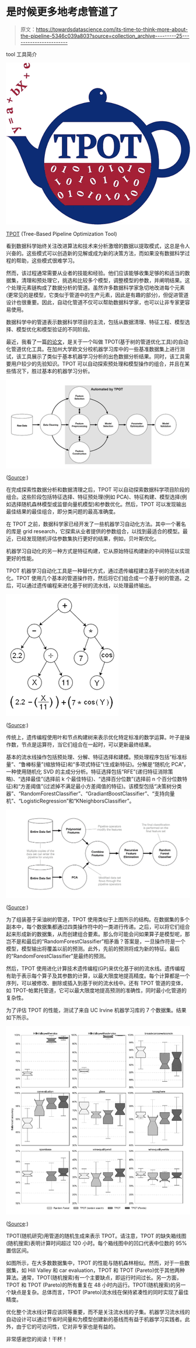 # 是时候更多地考虑管道了

> 原文：<https://towardsdatascience.com/its-time-to-think-more-about-the-pipeline-5346c039a803?source=collection_archive---------25----------------------->

tool 工具简介

![](img/24f76eb9e85727003d3ad45d4b272eff.png)

[TPOT](https://github.com/EpistasisLab/tpot) (Tree-Based Pipeline Optimization Tool)

看到数据科学始终关注改进算法和技术来分析激增的数据以提取模式，这总是令人兴奋的。这些模式可以创造新的见解或成为新的决策方法，而如果没有数据科学过程的帮助，这些模式很难学习。

然而，该过程通常需要从业者的技能和经验。他们应该能够收集足够的和适当的数据集，清理和预处理它，挑选和比较多个模型，调整模型的参数，并阐明结果。这个处理元素链构成了数据分析的管道。虽然许多数据科学家急切地改进每个元素(更常见的是模型，它类似于管道中的生产元素，因此是有趣的部分)，但促进管道设计也很重要。因此，自动化管道不仅可以帮助数据科学家，也可以让非专家更容易使用。

数据科学中的管道表示数据科学项目的主流，包括从数据清理、特征工程、模型选择、模型优化和模型验证的不同阶段。

最近，我看了一篇[的论文](https://arxiv.org/pdf/1603.06212v1.pdf)，是关于一个叫做 TPOT(基于树的管道优化工具)的自动化管道优化工具。在加州大学欧文分校机器学习库中的一些基准数据集上进行测试，该工具展示了类似于基本机器学习分析的出色数据分析结果。同时，该工具需要用户较少的先验知识。TPOT 可以自动探索预处理和模型操作的组合，并且在某些情况下，胜过基本的机器学习分析。

![](img/f3a463d2c8dc7c4af167dc44cbf07f5f.png)

([Source](https://arxiv.org/pdf/1603.06212v1.pdf):)

在完成探索性数据分析和数据清理之后，TPOT 可以自动探索数据科学项目阶段的组合。这些阶段包括特征选择、特征预处理(例如 PCA)、特征构建、模型选择(例如选择随机森林模型或监督向量机模型)和参数优化。然后，TPOT 可以发现输出最佳结果的最佳组合，即分类问题的最高准确度。

在 TPOT 之前，数据科学家已经开发了一些机器学习自动化方法。其中一个著名的库是 grid research，它探索从业者提供的参数组合，以找到最适合的模型。最近，已经发现随机评估参数集执行更好的结果，例如，贝叶斯优化。

机器学习自动化的另一种方式是特征构建，它从原始特征构建新的中间特征以实现更好的性能。

TPOT 机器学习自动化工具是一种替代方式，通过遗传编程建立基于树的流水线进化。TPOT 使用几个基本的管道操作符，然后将它们组合成一个基于树的管道。之后，可以通过遗传编程来进化基于树的流水线，以处理最终输出。

![](img/1fdc3cc58deb46e4273d7da831c7d873.png)

([Source](https://en.m.wikipedia.org/wiki/Genetic_programming):)

传统上，遗传编程使用叶和节点构建树来表示优化特定标准的数学运算。叶子是操作数，节点是运算符，当它们组合在一起时，可以更新最终结果。

基本的流水线操作包括预处理、分解、特征选择和建模。预处理程序包括“标准标量”、“鲁棒标量”(缩放特征)和“多项式特征”(生成新特征)。分解是“随机化 PCA”，一种使用随机化 SVD 的主成分分析。特征选择包括“RFE”(递归特征消除策略)、“选择最佳”(选择前 k 个最佳特征)、“选择百分位数”(选择前 n 个百分位数特征)和“方差阈值”(过滤掉不满足最小方差阈值的特征)。该模型包括“决策树分类器”、“RandomForestClassifier”、“GradiantBoostClassifier”、“支持向量机”、“LogisticRegression”和“KNeighborsClassifier”。

![](img/64d6ee9a5501ef6b0f901c65170602e3.png)

([Source](https://arxiv.org/pdf/1603.06212v1.pdf):)

为了组装基于采油树的管道，TPOT 使用类似于上图所示的结构。在数据集的多个副本中，每个数据集都通过四类操作符中的一类进行传递。之后，可以将它们组合起来形成新的数据集，从而创建组合要素。那么你可能会问如果算子是模型呢，那岂不是和最后的“RandomForestClassifier”相矛盾？答案是，一旦操作符是一个模型，模型输出将覆盖以前的预测。此外，先前的预测将成为新的特征。最后的“RandomForestClassifier”是最终的预测。

然后，TPOT 使用进化计算技术遗传编程(GP)来优化基于树的流水线。遗传编程有助于表示每个算子及其参数的计算，以最大限度地提高精度。每个计算都是一个序列，可以被修改、删除或插入到基于树的流水线中。还有 TPOT 管道的变体，如 TPOT-帕累托管道，它可以最大限度地提高预测的准确性，同时最小化管道的复杂性。

为了评估 TPOT 的性能，测试了来自 UC Irvine 机器学习库的 7 个数据集。结果如下所示。

![](img/49f68bb1081156c1c26b39ee4026e0cf.png)

([Source](https://arxiv.org/pdf/1603.06212v1.pdf):)

TPOT(随机研究)用管道的随机生成来表示 TPOT。请注意，TPOT 的缺失箱线图(随机搜索)表明计算时间超过 120 小时。每个箱线图中的凹口代表中位数的 95%置信区间。

如图所示，在大多数数据集中，TPOT 的性能与随机森林相似。然而，对于一些数据集，如 Hill Valley 和 car evaluation，TPOT 和 TPOT (Pareto)优于其他两种算法。通常，TPOT(随机搜索)有一个主要缺点，即运行时间过长。另一方面，TPOT 和 TPOT (Pareto)的所有重复在 48 小时内运行。TPOT(随机搜索)的另一个缺点是复杂。总体而言，TPOT (Pareto)流水线在保持紧凑性的同时实现了最佳精度。

优化整个流水线计算应该同等重要，而不是关注流水线的子集。机器学习流水线的自动设计可以通过节省时间量和为模型创建新的基线而有益于机器学习实践者。此外，由于它的可访问性，它对非专家也是有益的。

非常感谢您的阅读！干杯！
